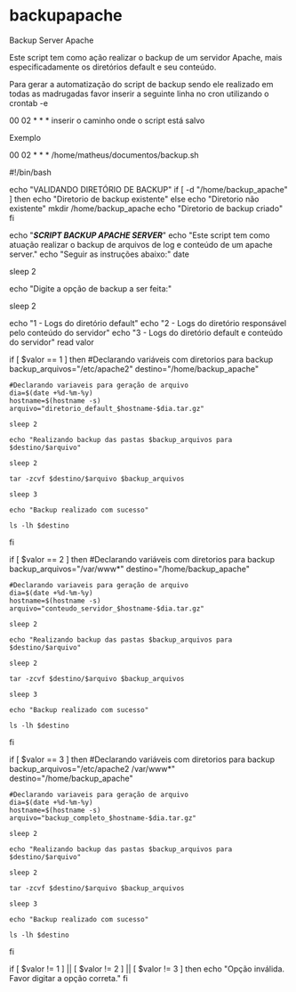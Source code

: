 # backupapache
Backup Server Apache


Este script tem como ação realizar o backup de um servidor Apache, mais especificadamente os diretórios default e seu conteúdo.


Para gerar a automatização do script de backup sendo ele realizado em todas as madrugadas favor inserir a seguinte linha no cron utilizando o crontab -e

00 02 * * * inserir o caminho onde o script está salvo

Exemplo

00 02 * * * /home/matheus/documentos/backup.sh

#!/bin/bash

echo "VALIDANDO DIRETÓRIO DE BACKUP"
if [ -d "/home/backup_apache" ]
then
	echo "Diretorio de backup existente"
else
	echo "Diretorio não existente"
	mkdir /home/backup_apache
	echo "Diretorio de backup criado"
fi

echo "***SCRIPT BACKUP APACHE SERVER***"
echo "Este script tem como atuação realizar o backup de arquivos de log e conteúdo de um apache server."
echo "Seguir as instruções abaixo:"
date

sleep 2

echo "Digite a opção de backup a ser feita:"

sleep 2

echo "1 - Logs do diretório default"
echo "2 - Logs do diretório responsável pelo conteúdo do servidor"
echo "3 - Logs do diretório default e conteúdo do servidor"
read valor

if [ $valor == 1 ]
then
	#Declarando variáveis com diretorios para backup
	backup_arquivos="/etc/apache2"
	destino="/home/backup_apache"

	#Declarando variaveis para geração de arquivo
	dia=$(date +%d-%m-%y)
	hostname=$(hostname -s)
	arquivo="diretorio_default_$hostname-$dia.tar.gz"

	sleep 2

	echo "Realizando backup das pastas $backup_arquivos para $destino/$arquivo"

	sleep 2

	tar -zcvf $destino/$arquivo $backup_arquivos

	sleep 3

	echo "Backup realizado com sucesso"

	ls -lh $destino
fi

if [ $valor == 2 ]
then
	#Declarando variáveis com diretorios para backup
	backup_arquivos="/var/www*"
	destino="/home/backup_apache"

	#Declarando variaveis para geração de arquivo
	dia=$(date +%d-%m-%y)
	hostname=$(hostname -s)
	arquivo="conteudo_servidor_$hostname-$dia.tar.gz"

	sleep 2

	echo "Realizando backup das pastas $backup_arquivos para $destino/$arquivo"

	sleep 2

	tar -zcvf $destino/$arquivo $backup_arquivos

	sleep 3

	echo "Backup realizado com sucesso"

	ls -lh $destino
fi

if [ $valor == 3 ]
then
	#Declarando variáveis com diretorios para backup
	backup_arquivos="/etc/apache2 /var/www*"
	destino="/home/backup_apache"

	#Declarando variaveis para geração de arquivo
	dia=$(date +%d-%m-%y)
	hostname=$(hostname -s)
	arquivo="backup_completo_$hostname-$dia.tar.gz"

	sleep 2

	echo "Realizando backup das pastas $backup_arquivos para $destino/$arquivo"

	sleep 2

	tar -zcvf $destino/$arquivo $backup_arquivos

	sleep 3

	echo "Backup realizado com sucesso"

	ls -lh $destino
fi


if [ $valor != 1 ] || [ $valor != 2 ] || [ $valor != 3 ]
then
	echo "Opção inválida. Favor digitar a opção correta."
fi

